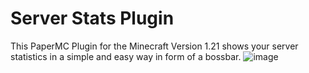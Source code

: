 # Server Stats Plugin
This PaperMC Plugin for the Minecraft Version 1.21 shows your server statistics in a simple and easy way in form of a bossbar.
![image](https://github.com/jonaasdev/ServerStats/assets/104238285/9e0c33ca-44c8-493d-b130-b76971ffa142)
